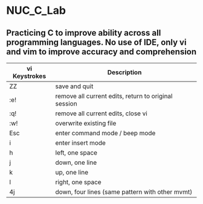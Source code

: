 # NUC_C_Lab
## Practicing C to improve ability across all programming languages. No use of IDE, only vi and vim to improve accuracy and comprehension

| vi Keystrokes      | Description |
| ----------- | ----------- |
|ZZ|save and quit|
|:e!|remove all current edits, return to original session|
|:q!|remove all current edits, close vi|
|:w!|overwrite existing file|
|Esc|enter command mode / beep mode|
|i|enter insert mode|
|h|left, one space|
|j|down, one line|
|k|up, one line|
|l|right, one space|
|4j|down, four lines (same pattern with other mvmt)|

